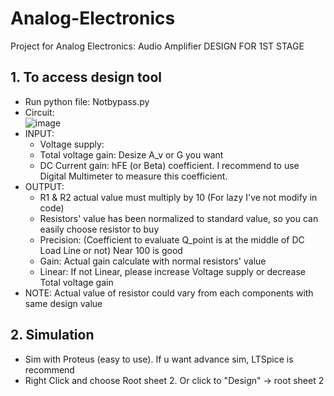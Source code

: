 # Analog-Electronics
Project for Analog Electronics: Audio Amplifier
DESIGN FOR 1ST STAGE



## 1. To access design tool
   - Run python file: Notbypass.py
   - Circuit:<br>
         ![image](https://github.com/user-attachments/assets/65e173d7-2b34-44f7-a6b1-273d8cdd82ef)
   - INPUT:
       + Voltage supply:
       + Total voltage gain: Desize A_v or G you want
       + DC Current gain: hFE (or Beta) coefficient. I recommend to use Digital Multimeter to measure this coefficient.
   - OUTPUT:
       + R1 & R2 actual value must multiply by 10 (For lazy I've not modify in code)
       + Resistors' value has been normalized to standard value, so you can easily choose resistor to buy 
       + Precision: (Coefficient to evaluate Q_point is at the middle of DC Load Line or not) Near 100 is good
       + Gain: Actual gain calculate with normal resistors' value
       + Linear: If not Linear, please increase Voltage supply or decrease Total voltage gain
   - NOTE: Actual value of resistor could vary from each components with same design value

## 2. Simulation
   - Sim with Proteus (easy to use). If u want advance sim, LTSpice is recommend
   - Right Click and choose Root sheet 2. Or click to "Design" -> root sheet 2

